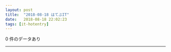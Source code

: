 ```yaml
---
layout: post
title:  "2018-08-18 はてぶIT"
date:   2018-08-18 22:02:23
tags: [it-hotentry]
---
```

0 件のデータあり

<hr>
